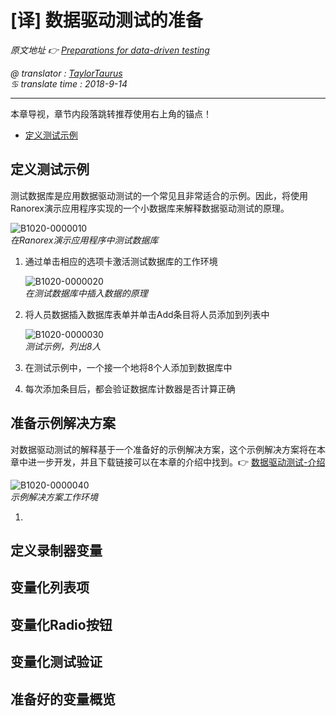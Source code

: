 # [译] 数据驱动测试的准备

*原文地址 👉 [Preparations for data-driven testing][0]*

*@ translator : [TaylorTaurus](https://github.com/taylortaurus)*    
*♋ translate time : 2018-9-14*    

---

本章导视，章节内段落跳转推荐使用右上角的锚点！

- [定义测试示例](#定义测试示例)

## 定义测试示例

测试数据库是应用数据驱动测试的一个常见且非常适合的示例。因此，将使用Ranorex演示应用程序实现的一个小数据库来解释数据驱动测试的原理。

![B1020-0000010](https://gitee.com/taylortaurus/RX_UserGuide_GitBook_Picbed/raw/master/Data-drivenTesting/B1020-0000010.png)  
*在Ranorex演示应用程序中测试数据库*  

1. 通过单击相应的选项卡激活测试数据库的工作环境

    ![B1020-0000020](https://gitee.com/taylortaurus/RX_UserGuide_GitBook_Picbed/raw/master/Data-drivenTesting/B1020-0000020.png)  
    *在测试数据库中插入数据的原理*  

2. 将人员数据插入数据库表单并单击Add条目将人员添加到列表中

    ![B1020-0000030](https://gitee.com/taylortaurus/RX_UserGuide_GitBook_Picbed/raw/master/Data-drivenTesting/B1020-0000030.png)  
    *测试示例，列出8人*  

3. 在测试示例中，一个接一个地将8个人添加到数据库中

4. 每次添加条目后，都会验证数据库计数器是否计算正确


## 准备示例解决方案  

对数据驱动测试的解释基于一个准备好的示例解决方案，这个示例解决方案将在本章中进一步开发，并且下载链接可以在本章的介绍中找到。👉 [数据驱动测试-介绍][1]  

![B1020-0000040](https://gitee.com/taylortaurus/RX_UserGuide_GitBook_Picbed/raw/master/Data-drivenTesting/B1020-0000040.png)  
*示例解决方案工作环境*

1. 

## 定义录制器变量
## 变量化列表项
## 变量化Radio按钮
## 变量化测试验证
## 准备好的变量概览




[0]: https://www.ranorex.com/help/latest/ranorex-studio-advanced/data-driven-testing/preparations-data-driven-testing/
[1]: .\index.html

